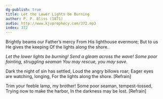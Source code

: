 ```yaml
---
dg-publish: true
title: Let the Lower Lights be Burning
author: P. P. Bliss (1871)
audio: http://www.kjvprophecy.com/372.mp3
index: 372
---
```


Brightly beams our Father’s mercy
From His lighthouse evermore;
But to us He gives the keeping
Of the lights along the shore.

*Let the lower lights be burning!
Send a gleam across the wave!
Some poor fainting, struggling seaman
You may rescue, you may save.*

Dark the night of sin has settled,
Loud the angry billows roar;
Eager eyes are watching, longing,
For the lights along the shore. [Refrain]

Trim your feeble lamp, my brother!
Some poor seaman, tempest-tossed,
Trying now to make the harbor,
In the darkness may be lost. [Refrain]